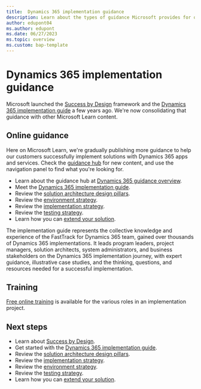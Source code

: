 ```yaml
---
title:  Dynamics 365 implementation guidance
description: Learn about the types of guidance Microsoft provides for organizations that are implementing a Dynamics 365 solution.
author: edupont04
ms.author: edupont
ms.date: 06/27/2023
ms.topic: overview
ms.custom: bap-template
---
```


# Dynamics 365 implementation guidance

Microsoft launched the [Success by Design](success-by-design.md) framework and the [Dynamics 365 implementation guide](introduction.md) a few years ago. We're now consolidating that guidance with other Microsoft Learn content.

## Online guidance

Here on Microsoft Learn, we're gradually publishing more guidance to help our customers successfully implement solutions with Dynamics 365 apps and services. Check the [guidance hub](/dynamics365/guidance/) for new content, and use the navigation panel to find what you're looking for.

- Learn about the guidance hub at [Dynamics 365 guidance overview](../overview.md).
- Meet the [Dynamics 365 implementation guide](introduction.md).
- Review the [solution architecture design pillars](solution-architecture-design-pillars.md).
- Review the [environment strategy](environment-strategy-overview.md).
- Review the [implementation strategy](implementation-strategy.md).
- Review the [testing strategy](testing-strategy.md).
- Learn how you can [extend your solution](extend-your-solution.md).

The implementation guide represents the collective knowledge and experience of the FastTrack for Dynamics 365 team, gained over thousands of Dynamics 365 implementations. It leads program leaders, project managers, solution architects, system administrators, and business stakeholders on the Dynamics 365 implementation journey, with expert guidance, illustrative case studies, and the thinking, questions, and resources needed for a successful implementation.

## Training

[Free online training](/training/dynamics365) is available for the various roles in an implementation project.

<!--## The book-->

<!--Welcome to the latest edition of the Dynamics 365 implementation guide. We heard you and truly appreciate the feedback on earlier editions. Keeping with our commitment of twice-yearly updates, we have updated the guide for improved readability and usability. -->

<!--In addition to the recent conversion to flip-book format, the chapter summaries are designed to provide an at-a-glance look at the details of each chapter, including: 

- An overview of the chapter.

- Chapter objectives.

- A recap of what's new in the chapter.

- A case study summary (where applicable).

Send an email to [d365implementguide@microsoft.com](mailto:d365implementguide@microsoft.com) and let us know what you think.-->

## Next steps

- Learn about [Success by Design](success-by-design.md).
- Get started with the [Dynamics 365 implementation guide](introduction.md).
- Review the [solution architecture design pillars](solution-architecture-design-pillars.md).
- Review the [implementation strategy](implementation-strategy.md).
- Review the [environment strategy](environment-strategy-overview.md).
- Review the [testing strategy](testing-strategy.md).
- Learn how you can [extend your solution](extend-your-solution.md).

